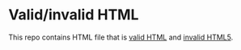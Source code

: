# Valid/invalid HTML

This repo contains HTML file that is [valid HTML](https://checker.html5.org/?doc=https%3A%2F%2Fcomandeer.github.io%2Fvalid-invalid) and [invalid HTML5](https://validator.w3.org/nu/?doc=https%3A%2F%2Fcomandeer.github.io%2Fvalid-invalid).
